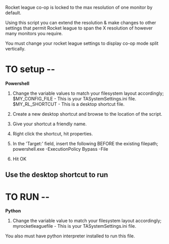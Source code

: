 Rocket league co-op is locked to the max resolution of one monitor by default.

Using this script you can extend the resolution & make changes to other settings that permit Rocket league to span the X resolution of however many monitors you require.

You must change your rocket league settings to display co-op mode split vertically.

# TO setup -- 
**Powershell**

1. Change the variable values to match your filesystem layout accordingly;\
$MY_CONFIG_FILE - This is your TASystemSettings.ini file.\
$MY_RL_SHORTCUT - This is a desktop shortcut file.

2. Create a new desktop shortcut and browse to the location of the script.
3. Give your shortcut a friendly name.
4. Right click the shortcut, hit properties.
5. In the 'Target:' field, insert the following BEFORE the existing filepath;\
powershell.exe -ExecutionPolicy Bypass -File

6. Hit OK

## Use the desktop shortcut to run



# TO RUN -- 
**Python**

1. Change the variable value to match your filesystem layout accordingly;
myrocketleaguefile - This is your TASystemSettings.ini file.

You also must have python interpreter installed to run this file.
